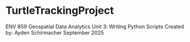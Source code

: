 # TurtleTrackingProject
ENV 859 Geospatial Data Analytics
Unit 3: Writing Python Scripts
Created by: Ayden Schirmacher
September 2025 